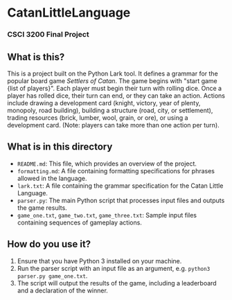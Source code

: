 # CatanLittleLanguage
### CSCI 3200 Final Project

## What is this?
This is a project built on the Python Lark tool. It defines a grammar for the popular board game *Settlers of Catan*. The game begins with "start game {list of players}". Each player must begin their turn with rolling dice. Once a player has rolled dice, their turn can end, or they can take an action. Actions include drawing a development card (knight, victory, year of plenty, monopoly, road building), building a structure (road, city, or settlement), trading resources (brick, lumber, wool, grain, or ore), or using a development card. (Note: players can take more than one action per turn).

## What is in this directory
- `README.md`: This file, which provides an overview of the project.
- `formatting.md`: A file containing formatting specifications for phrases allowed in the language.
- `lark.txt`: A file containing the grammar specification for the Catan Little Language.
- `parser.py`: The main Python script that processes input files and outputs the game results.
- `game_one.txt`, `game_two.txt`, `game_three.txt`: Sample input files containing sequences of gameplay actions.

## How do you use it?
1. Ensure that you have Python 3 installed on your machine.
2. Run the parser script with an input file as an argument, e.g. `python3 parser.py game_one.txt`.
3. The script will output the results of the game, including a leaderboard and a declaration of the winner.

